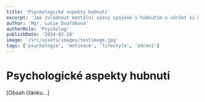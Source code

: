 ```yaml
---
title: 'Psychologické aspekty hubnutí'
excerpt: 'Jak zvládnout mentální výzvy spojené s hubnutím a udržet si motivaci během celého procesu.'
author: 'Mgr. Lucie Dvořáková'
authorRole: 'Psycholog'
publishDate: '2024-02-28'
image: '/src/assets/images/testimage.jpg'
tags: ['psychologie', 'motivace', 'lifestyle', 'zdraví']
---
```


# Psychologické aspekty hubnutí

[Obsah článku...]